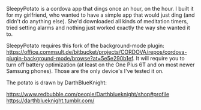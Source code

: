 SleepyPotato is a cordova app that dings once an hour, on the hour.  I built it for my girlfriend, who wanted to have a simple app that would just ding (and didn't do anything else).  She'd downloaded all kinds of meditation timers, tried setting alarms and nothing just worked exactly the way she wanted it to.

SleepyPotato requires this fork of the background-mode plugin: https://office.commsult.de/bitbucket/projects/CORDOVA/repos/cordova-plugin-background-mode/browse?at=5e5e290b1ef. It will require you to turn off battery optimization (at least on the One Plus 6T and on most newer Samsung phones).  Those are the only device's I've tested it on.

The potato is drawn by DarthBlueKnight:

https://www.redbubble.com/people/Darthblueknight/shop#profile
https://darthblueknight.tumblr.com/


